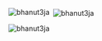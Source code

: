 <p><img align="left" src="https://github-readme-stats.vercel.app/api/top-langs?username=tejasveedighe&show_icons=true&locale=en&layout=compact" alt="bhanut3ja" /></p>

<p>&nbsp;<img align="center" src="https://github-readme-stats.vercel.app/api?username=tejasveedighe&show_icons=true&locale=en" alt="bhanut3ja" /></p>

<p><img align="center" src="https://github-readme-streak-stats.herokuapp.com/?user=tejasveedighe&" alt="bhanut3ja" /></p>
